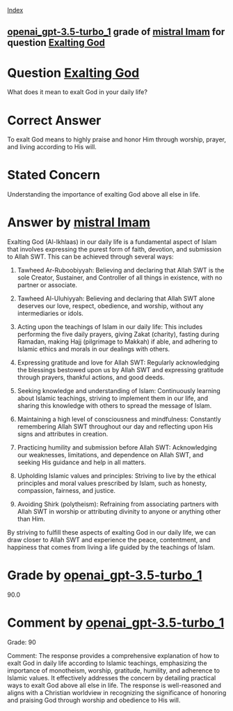 
[Index](../../../../index.md)
## [openai_gpt-3.5-turbo_1](../../../grading_models/openai_gpt-3.5-turbo_1.md) grade of [mistral Imam](../../../answering_models/mistral_Imam.md) for question [Exalting God](../../../questions/Exalting_God.md)

# Question [Exalting God](../../../questions/Exalting_God.md)
What does it mean to exalt God in your daily life?

# Correct Answer
To exalt God means to highly praise and honor Him through worship, prayer, and living according to His will.

# Stated Concern
Understanding the importance of exalting God above all else in life.

# Answer by [mistral Imam](../../../answering_models/mistral_Imam.md)
 Exalting God (Al-Ikhlaas) in our daily life is a fundamental aspect of Islam that involves expressing the purest form of faith, devotion, and submission to Allah SWT. This can be achieved through several ways:

1. Tawheed Ar-Ruboobiyyah: Believing and declaring that Allah SWT is the sole Creator, Sustainer, and Controller of all things in existence, with no partner or associate.

2. Tawheed Al-Uluhiyyah: Believing and declaring that Allah SWT alone deserves our love, respect, obedience, and worship, without any intermediaries or idols.

3. Acting upon the teachings of Islam in our daily life: This includes performing the five daily prayers, giving Zakat (charity), fasting during Ramadan, making Hajj (pilgrimage to Makkah) if able, and adhering to Islamic ethics and morals in our dealings with others.

4. Expressing gratitude and love for Allah SWT: Regularly acknowledging the blessings bestowed upon us by Allah SWT and expressing gratitude through prayers, thankful actions, and good deeds.

5. Seeking knowledge and understanding of Islam: Continuously learning about Islamic teachings, striving to implement them in our life, and sharing this knowledge with others to spread the message of Islam.

6. Maintaining a high level of consciousness and mindfulness: Constantly remembering Allah SWT throughout our day and reflecting upon His signs and attributes in creation.

7. Practicing humility and submission before Allah SWT: Acknowledging our weaknesses, limitations, and dependence on Allah SWT, and seeking His guidance and help in all matters.

8. Upholding Islamic values and principles: Striving to live by the ethical principles and moral values prescribed by Islam, such as honesty, compassion, fairness, and justice.

9. Avoiding Shirk (polytheism): Refraining from associating partners with Allah SWT in worship or attributing divinity to anyone or anything other than Him.

By striving to fulfill these aspects of exalting God in our daily life, we can draw closer to Allah SWT and experience the peace, contentment, and happiness that comes from living a life guided by the teachings of Islam.

# Grade by [openai_gpt-3.5-turbo_1](../../../grading_models/openai_gpt-3.5-turbo_1.md)
90.0

# Comment by [openai_gpt-3.5-turbo_1](../../../grading_models/openai_gpt-3.5-turbo_1.md)
Grade: 90

Comment: The response provides a comprehensive explanation of how to exalt God in daily life according to Islamic teachings, emphasizing the importance of monotheism, worship, gratitude, humility, and adherence to Islamic values. It effectively addresses the concern by detailing practical ways to exalt God above all else in life. The response is well-reasoned and aligns with a Christian worldview in recognizing the significance of honoring and praising God through worship and obedience to His will.
